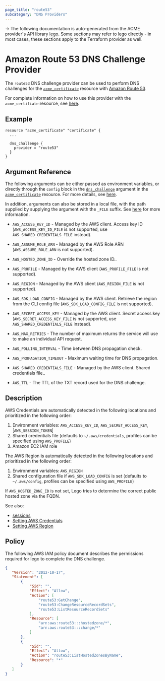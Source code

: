 ```yaml
---
page_title: "route53"
subcategory: "DNS Providers"
---
```


-> The following documentation is auto-generated from the ACME
provider's API library [lego](https://go-acme.github.io/lego/).  Some
sections may refer to lego directly - in most cases, these sections
apply to the Terraform provider as well.

# Amazon Route 53 DNS Challenge Provider

The `route53` DNS challenge provider can be used to perform DNS challenges for
the [`acme_certificate`][resource-acme-certificate] resource with
[Amazon Route 53](https://aws.amazon.com/route53/).

[resource-acme-certificate]: ../resources/certificate.md

For complete information on how to use this provider with the `acme_certifiate`
resource, see [here][resource-acme-certificate-dns-challenges].

[resource-acme-certificate-dns-challenges]: ../resources/certificate.md#using-dns-challenges

## Example

```hcl
resource "acme_certificate" "certificate" {
  ...

  dns_challenge {
    provider = "route53"
  }
}
```
## Argument Reference

The following arguments can be either passed as environment variables, or
directly through the `config` block in the
[`dns_challenge`][resource-acme-certificate-dns-challenge-arg] argument in the
[`acme_certificate`][resource-acme-certificate] resource. For more details, see
[here][resource-acme-certificate-dns-challenges].

[resource-acme-certificate-dns-challenge-arg]: ../resources/certificate.md#dns_challenge

In addition, arguments can also be stored in a local file, with the path
supplied by supplying the argument with the `_FILE` suffix. See
[here][acme-certificate-file-arg-example] for more information.

[acme-certificate-file-arg-example]: ../resources/certificate.md#using-variable-files-for-provider-arguments

* `AWS_ACCESS_KEY_ID` - Managed by the AWS client. Access key ID (`AWS_ACCESS_KEY_ID_FILE` is not supported, use `AWS_SHARED_CREDENTIALS_FILE` instead).
* `AWS_ASSUME_ROLE_ARN` - Managed by the AWS Role ARN (`AWS_ASSUME_ROLE_ARN` is not supported).
* `AWS_HOSTED_ZONE_ID` - Override the hosted zone ID..
* `AWS_PROFILE` - Managed by the AWS client (`AWS_PROFILE_FILE` is not supported).
* `AWS_REGION` - Managed by the AWS client (`AWS_REGION_FILE` is not supported).
* `AWS_SDK_LOAD_CONFIG` - Managed by the AWS client. Retrieve the region from the CLI config file (`AWS_SDK_LOAD_CONFIG_FILE` is not supported).
* `AWS_SECRET_ACCESS_KEY` - Managed by the AWS client. Secret access key (`AWS_SECRET_ACCESS_KEY_FILE` is not supported, use `AWS_SHARED_CREDENTIALS_FILE` instead).

* `AWS_MAX_RETRIES` - The number of maximum returns the service will use to make an individual API request.
* `AWS_POLLING_INTERVAL` - Time between DNS propagation check.
* `AWS_PROPAGATION_TIMEOUT` - Maximum waiting time for DNS propagation.
* `AWS_SHARED_CREDENTIALS_FILE` - Managed by the AWS client. Shared credentials file..
* `AWS_TTL` - The TTL of the TXT record used for the DNS challenge.

## Description

AWS Credentials are automatically detected in the following locations and prioritized in the following order:

1. Environment variables: `AWS_ACCESS_KEY_ID`, `AWS_SECRET_ACCESS_KEY`, [`AWS_SESSION_TOKEN`]
2. Shared credentials file (defaults to `~/.aws/credentials`, profiles can be specified using `AWS_PROFILE`)
3. Amazon EC2 IAM role

The AWS Region is automatically detected in the following locations and prioritized in the following order:

1. Environment variables: `AWS_REGION`
2. Shared configuration file if `AWS_SDK_LOAD_CONFIG` is set (defaults to `~/.aws/config`, profiles can be specified using `AWS_PROFILE`)

If `AWS_HOSTED_ZONE_ID` is not set, Lego tries to determine the correct public hosted zone via the FQDN.

See also:

- [sessions](https://docs.aws.amazon.com/sdk-for-go/v1/developer-guide/sessions.html)
- [Setting AWS Credentials](https://docs.aws.amazon.com/sdk-for-go/v1/developer-guide/configuring-sdk.html#specifying-credentials)
- [Setting AWS Region](https://docs.aws.amazon.com/sdk-for-go/v1/developer-guide/configuring-sdk.html#specifying-the-region)

## Policy

The following AWS IAM policy document describes the permissions required for lego to complete the DNS challenge.

```json
{
   "Version": "2012-10-17",
   "Statement": [
       {
           "Sid": "",
           "Effect": "Allow",
           "Action": [
               "route53:GetChange",
               "route53:ChangeResourceRecordSets",
               "route53:ListResourceRecordSets"
           ],
           "Resource": [
               "arn:aws:route53:::hostedzone/*",
               "arn:aws:route53:::change/*"
           ]
       },
       {
           "Sid": "",
           "Effect": "Allow",
           "Action": "route53:ListHostedZonesByName",
           "Resource": "*"
       }
   ]
}
```


